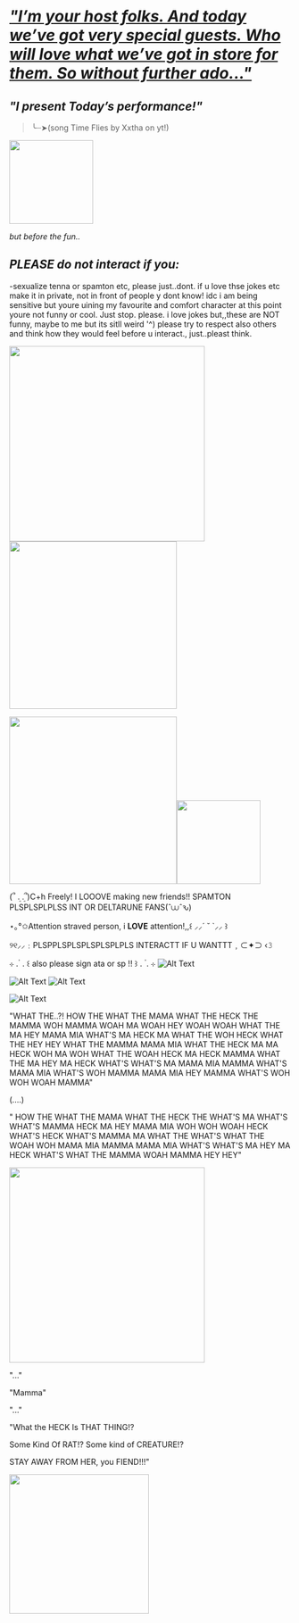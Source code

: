# [_*"I’m your host folks. And today we’ve got very special guests. Who will love what we’ve got in store for them. So without further ado..."*_](https://www.youtube.com/watch?v=ApDhQlVNA-A&list=RDApDhQlVNA-A&start_radio=1)
##                                                 _*"I present Today’s performance!"*_
>╰┈➤(song Time Flies by Xxtha on yt!)

<img src="https://media.tenor.com/PhI6HKTY54gAAAAM/sad-tenna.gif" width="150">

*but before the fun..*

## ***PLEASE*** *do not interact if you:*
-sexualize tenna or spamton etc, please just..dont. if u love thse jokes etc make it in private, not in front of people y dont know! idc i am being sensitive but youre uining my favourite and comfort character at this point youre not funny or cool. Just stop. please. i love jokes but,,these are NOT funny, maybe to me but its sitll weird '^) please try to respect also others and think how they would feel before u interact., just..pleast think.

<img src="https://i.pinimg.com/736x/ca/cd/39/cacd393634df3475153231c17532ff5d.jpg" width="350">

<img src="https://i.pinimg.com/736x/36/9d/e6/369de64aa7a95cc53ac7eb49977b459c.jpg" width="300">

 <img src="https://i.pinimg.com/originals/66/aa/7c/66aa7ca77fc873d483c11d0f30b6ff41.gif" width="300"><img src="https://static.wikia.nocookie.net/villains/images/e/e9/Tenna_kick.gif/revision/latest/scale-to-width-down/250?cb=20250606204020" width="150">

(՞ ܸ. .ܸ՞)C+h Freely! I LOOOVE making new friends!! SPAMTON PLSPLSPLPLSS INT OR DELTARUNE FANS(ˆ⩊ˆԅ)

 ⋆｡°✩Attention straved person, i **LOVE** attention!,,꒰ ⸝⸝´ ˘ `⸝⸝ ꒱

୨୧⸝⸝﹕PLSPPLSPLSPLSPLSPLPLS INTERACTT IF U WANTTT﹐⊂✦⊃ ‹𝟹

⊹  .  ۟   .    ꒰   also please sign ata or sp !!  ꒱     .  ۟  .  ⊹ ![Alt Text](https://64.media.tumblr.com/2d244f78aa20116b3d4f8b81b2b0860f/007ec8a5aead2a36-45/s250x400/069ca54fc0dcb370ed03204298c1f6895d119bb3.gif)

![Alt Text](https://media.tenor.com/SETDXWcfo-QAAAAj/deltarune-tenna.gif) ![Alt Text](https://preview.redd.it/my-tenna-gif-collection-v0-6taxtxi28baf1.gif?width=256&auto=webp&s=d1cba4b4a9843ccd285dc58b71d93e82b4b39d37)

![Alt Text](https://i.pinimg.com/736x/08/ff/8b/08ff8b3221cce7ffefbee8565a5dc052.jpg)

"WHAT THE..?!  HOW THE WHAT THE MAMA WHAT THE HECK THE MAMMA WOH MAMMA WOAH MA WOAH HEY WOAH WOAH WHAT THE MA HEY  MAMA MIA WHAT'S MA HECK MA WHAT THE WOH HECK WHAT THE  HEY HEY WHAT THE MAMMA MAMA MIA WHAT THE HECK MA MA HECK WOH MA WOH WHAT THE WOAH HECK MA HECK MAMMA WHAT THE MA HEY MA HECK WHAT'S WHAT'S  MA MAMA MIA MAMMA  WHAT'S MAMA MIA WHAT'S WOH MAMMA MAMA MIA HEY MAMMA WHAT'S WOH WOH WOAH  MAMMA"

(....)

" HOW THE WHAT THE MAMA WHAT THE HECK THE WHAT'S MA WHAT'S WHAT'S MAMMA HECK MA HEY MAMA MIA WOH WOH WOAH HECK WHAT'S HECK WHAT'S MAMMA MA WHAT THE WHAT'S WHAT THE WOAH WOH MAMA MIA MAMMA MAMA MIA WHAT'S WHAT'S MA HEY MA HECK WHAT'S WHAT THE MAMMA WOAH MAMMA HEY HEY" 

<img src="https://media.tenor.com/jtV8a9QBwiIAAAAM/tenna-deltarune.gif" width="350">

"..."

"Mamma"

"..."

"What the HECK Is THAT THING!? 

Some Kind Of RAT!? Some kind of CREATURE!? 

STAY AWAY FROM HER, you FIEND!!!"

<img src="https://media.tenor.com/pDlPbgvTF8cAAAAM/deltarune-delta-rune.gif" width="250">

